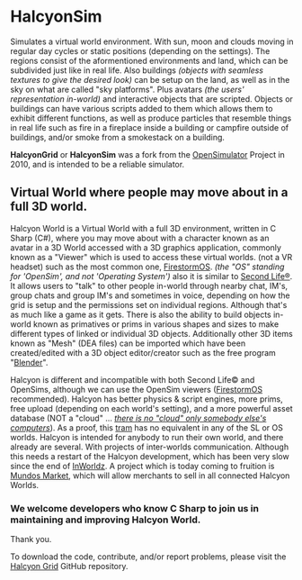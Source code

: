 # HalcyonSim

Simulates a virtual world environment. With sun, moon and clouds moving in regular day cycles or static positions (depending on the settings).  The regions consist of the aformentioned environments and land, which can be subdivided just like in real life. Also buildings *(objects with seamless textures to give the desired look)* can be setup on the land, as well as in the sky on what are called "sky platforms". Plus avatars *(the users' representation in-world)* and interactive objects that are scripted. Objects or buildings can have various scripts added to them which allows them to exhibit different functions, as well as produce particles that resemble things in real life such as fire in a fireplace inside a building or campfire outside of buildings, and/or smoke from a smokestack on a building. 

**HalcyonGrid** or **HalcyonSim** was a fork from the <a href="http://opensimulator.org" rel="nofollow" >OpenSimulator</a> Project in 2010, and is intended to be a reliable simulator. 

## Virtual World where people may move about in a full 3D world.

Halcyon World is a Virtual World with a full 3D environment,  written in C Sharp (C#), where you may move about with a character known as an avatar in a 3D World accessed with a 3D graphics application, commonly known as a "Viewer" which is used to access these virtual worlds. (not a VR headset) such as the most common one, <a href="https://firestormviewer.org" rel="follow">FirestormOS</a>.  *(the "OS" standing for 'OpenSim', and not 'Operating System')* also it is similar to <a href="https://SecondLife.com" rel="nofollow" >Second Life®</a>.  It allows users to "talk" to other people in-world through nearby chat, IM's, group chats and group IM's and sometimes in voice, depending on how the grid is setup and the permissions set on individual regions. Although that's as much like a game as it gets. There is also the ability to build objects in-world known as primatives or prims in various shapes and sizes to make different types of linked or individual 3D objects. Additionally other 3D items known as "Mesh" (DEA files) can be imported which have been created/edited with a 3D object editor/creator such as the free program "<a href="https://store.steampowered.com/app/365670/Blender/" rel="follow" >Blender</a>".

Halcyon is different and incompatible with both Second Life© and OpenSims, although we can use the OpenSim viewers (<a href="https://firestormviewer.org/os-operating-system/" rel="follow" >FirestormOS</a> recommended). Halcyon has better physics & script engines, more prims, free upload (depending on each world's setting), and a more powerful asset database (NOT a "cloud" ... <a href="https://fsfe.org/contribute/spreadtheword.html#nocloud" rel="follow" >*there is no "cloud" only somebody else's computers*</a>). As a proof, this <a href="https://youtube.com/watch?v=_QnNH-xDPyg" rel="nofollow">tram</a> has no equivalent in any of the SL or OS worlds. Halcyon is intended for anybody to run their own world, and there already are several. With projects of inter-worlds communication. Although this needs a restart of the Halcyon development, which has been very slow since the end of <a href="https://web.archive.org/web/20180806205343/https://inworldz.com/" rel="nofollow" >InWorldz</a>. A project which is today coming to fruition is <a href="https://mundosmarket.com" rel="follow" >Mundos Market</a>, which will allow merchants to sell in all connected Halcyon Worlds.



### We welcome developers who know C Sharp to join us in maintaining and improving Halcyon World. 

Thank you.


To download the code, contribute, and/or report problems, please visit the <a href="https://github.com/HalcyonGrid" rel="follow" >Halcyon Grid</a> GitHub repository. 






